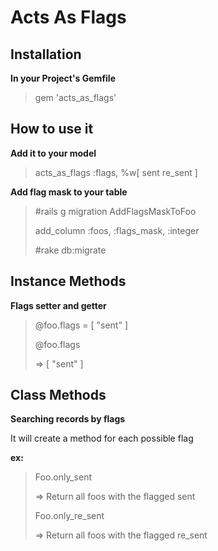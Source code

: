 Acts As Flags
===============

Installation
---------------
**In your Project's Gemfile**
> gem 'acts_as_flags'

How to use it
---------------
**Add it to your model**
> acts_as_flags :flags, %w[ sent re_sent ]

**Add flag mask to your table**
> \#rails g migration AddFlagsMaskToFoo
>
> add_column :foos, :flags_mask, :integer
>
> \#rake db:migrate

Instance Methods
----------------

**Flags setter and getter**

> @foo.flags = [ "sent" ]
>
> @foo.flags
>
> => [ "sent" ]

Class Methods
----------------

**Searching records by flags**

It will create a method for each possible flag

**ex:**

> Foo.only_sent
>
> => Return all foos with the flagged sent
>
> Foo.only_re_sent
>
> => Return all foos with the flagged re_sent




